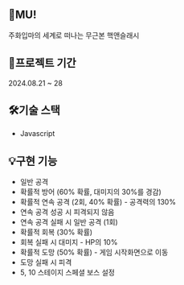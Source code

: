 ## 🤜MU!
주화입마의 세계로 떠나는 무근본 핵앤슬래시

## 📆프로젝트 기간
2024.08.21 ~ 28

## 🛠️기술 스택
* Javascript

## 💡구현 기능
* 일반 공격
* 확률적 방어 (60% 확률, 대미지의 30%를 경감)
* 확률적 연속 공격 (2회, 40% 확률) - 공격력의 130%
* 연속 공격 성공 시 피격되지 않음
* 연속 공격 실패 시 일반 공격 (1회)
* 확률적 회복 (30% 확률)
* 회복 실패 시 대미지 - HP의 10%
* 확률적 도망 (50% 확률) - 게임 시작화면으로 이동
* 도망 실패 시 피격
* 5, 10 스테이지 스페셜 보스 설정